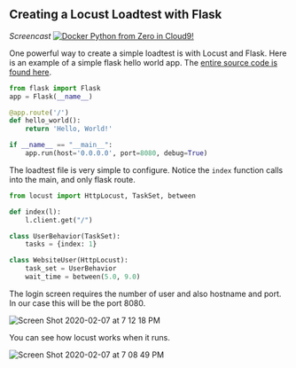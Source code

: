 ## Creating a Locust Loadtest with Flask 


*Screencast* [![Docker Python from Zero in Cloud9!](https://img.youtube.com/vi/bUEYe6AqlXE/0.jpg)](https://youtu.be/bUEYe6AqlXE)

One powerful way to create a simple loadtest is with Locust and Flask.  Here is an example of a simple flask hello world app.  The [entire source code is found here](https://github.com/noahgift/docker-flask-locust).

```python
from flask import Flask
app = Flask(__name__)

@app.route('/')
def hello_world():
    return 'Hello, World!'

if __name__ == "__main__":
    app.run(host='0.0.0.0', port=8080, debug=True)
```

The loadtest file is very simple to configure.  Notice the `index` function calls into the main, and only flask route.

```python
from locust import HttpLocust, TaskSet, between

def index(l):
    l.client.get("/")

class UserBehavior(TaskSet):
    tasks = {index: 1}

class WebsiteUser(HttpLocust):
    task_set = UserBehavior
    wait_time = between(5.0, 9.0)
```

The login screen requires the number of user and also hostname and port.  In our case this will be the port 8080.

![Screen Shot 2020-02-07 at 7 12 18 PM](https://user-images.githubusercontent.com/58792/74074801-c7635f80-49dd-11ea-9273-a04b587bbc05.png)



You can see how locust works when it runs.

![Screen Shot 2020-02-07 at 7 08 49 PM](https://user-images.githubusercontent.com/58792/74074716-65a2f580-49dd-11ea-943d-f91229a690ef.png)
